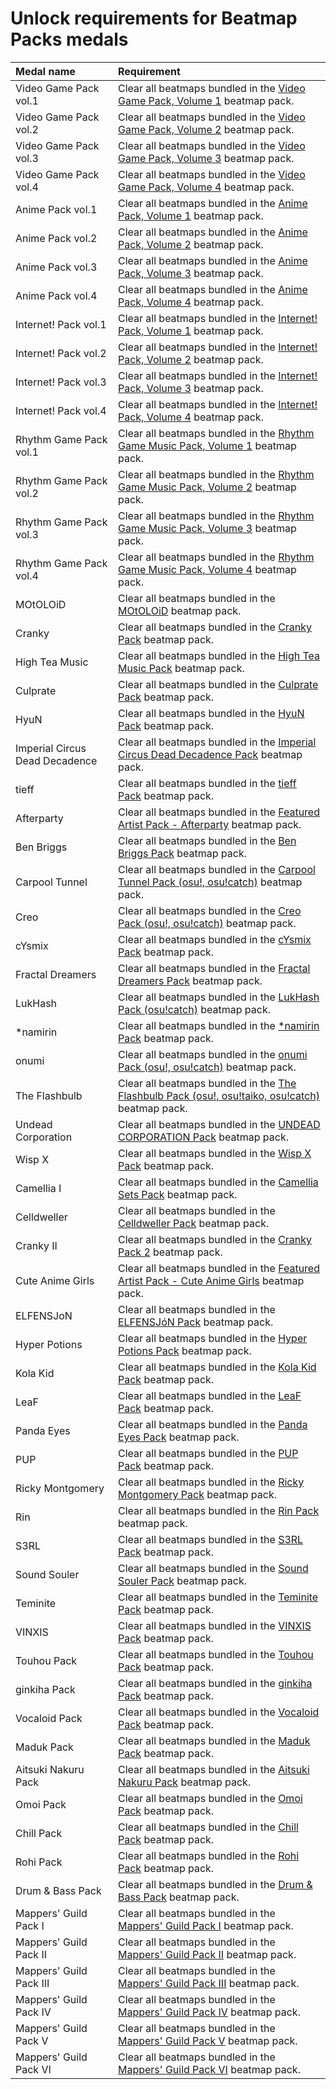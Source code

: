 # Unlock requirements for Beatmap Packs medals

| Medal name | Requirement |
| :-- | :-- |
| Video Game Pack vol.1 | Clear all beatmaps bundled in the [Video Game Pack, Volume 1](https://osu.ppy.sh/beatmaps/packs/40) beatmap pack. |
| Video Game Pack vol.2 | Clear all beatmaps bundled in the [Video Game Pack, Volume 2](https://osu.ppy.sh/beatmaps/packs/48) beatmap pack. |
| Video Game Pack vol.3 | Clear all beatmaps bundled in the [Video Game Pack, Volume 3](https://osu.ppy.sh/beatmaps/packs/70) beatmap pack. |
| Video Game Pack vol.4 | Clear all beatmaps bundled in the [Video Game Pack, Volume 4](https://osu.ppy.sh/beatmaps/packs/364) beatmap pack. |
| Anime Pack vol.1 | Clear all beatmaps bundled in the [Anime Pack, Volume 1](https://osu.ppy.sh/beatmaps/packs/43) beatmap pack. |
| Anime Pack vol.2 | Clear all beatmaps bundled in the [Anime Pack, Volume 2](https://osu.ppy.sh/beatmaps/packs/49) beatmap pack. |
| Anime Pack vol.3 | Clear all beatmaps bundled in the [Anime Pack, Volume 3](https://osu.ppy.sh/beatmaps/packs/207) beatmap pack. |
| Anime Pack vol.4 | Clear all beatmaps bundled in the [Anime Pack, Volume 4](https://osu.ppy.sh/beatmaps/packs/363) beatmap pack. |
| Internet! Pack vol.1 | Clear all beatmaps bundled in the [Internet! Pack, Volume 1](https://osu.ppy.sh/beatmaps/packs/42) beatmap pack. |
| Internet! Pack vol.2 | Clear all beatmaps bundled in the [Internet! Pack, Volume 2](https://osu.ppy.sh/beatmaps/packs/93) beatmap pack. |
| Internet! Pack vol.3 | Clear all beatmaps bundled in the [Internet! Pack, Volume 3](https://osu.ppy.sh/beatmaps/packs/209) beatmap pack. |
| Internet! Pack vol.4 | Clear all beatmaps bundled in the [Internet! Pack, Volume 4](https://osu.ppy.sh/beatmaps/packs/366) beatmap pack. |
| Rhythm Game Pack vol.1 | Clear all beatmaps bundled in the [Rhythm Game Music Pack, Volume 1](https://osu.ppy.sh/beatmaps/packs/41) beatmap pack. |
| Rhythm Game Pack vol.2 | Clear all beatmaps bundled in the [Rhythm Game Music Pack, Volume 2](https://osu.ppy.sh/beatmaps/packs/94) beatmap pack. |
| Rhythm Game Pack vol.3 | Clear all beatmaps bundled in the [Rhythm Game Music Pack, Volume 3](https://osu.ppy.sh/beatmaps/packs/208) beatmap pack. |
| Rhythm Game Pack vol.4 | Clear all beatmaps bundled in the [Rhythm Game Music Pack, Volume 4](https://osu.ppy.sh/beatmaps/packs/365) beatmap pack. |
| MOtOLOiD | Clear all beatmaps bundled in the [MOtOLOiD](https://osu.ppy.sh/beatmaps/packs/1284) beatmap pack. |
| Cranky | Clear all beatmaps bundled in the [Cranky Pack](https://osu.ppy.sh/beatmaps/packs/1437) beatmap pack. |
| High Tea Music | Clear all beatmaps bundled in the [High Tea Music Pack](https://osu.ppy.sh/beatmaps/packs/1480) beatmap pack. |
| Culprate | Clear all beatmaps bundled in the [Culprate Pack](https://osu.ppy.sh/beatmaps/packs/1535) beatmap pack. |
| HyuN | Clear all beatmaps bundled in the [HyuN Pack](https://osu.ppy.sh/beatmaps/packs/1581) beatmap pack. |
| Imperial Circus Dead Decadence | Clear all beatmaps bundled in the [Imperial Circus Dead Decadence Pack](https://osu.ppy.sh/beatmaps/packs/1688) beatmap pack. |
| tieff | Clear all beatmaps bundled in the [tieff Pack](https://osu.ppy.sh/beatmaps/packs/1649) beatmap pack. |
| Afterparty | Clear all beatmaps bundled in the [Featured Artist Pack - Afterparty](https://osu.ppy.sh/beatmaps/packs/1542) beatmap pack. |
| Ben Briggs | Clear all beatmaps bundled in the [Ben Briggs Pack](https://osu.ppy.sh/beatmaps/packs/1687) beatmap pack. |
| Carpool Tunnel | Clear all beatmaps bundled in the [Carpool Tunnel Pack (osu!, osu!catch)](https://osu.ppy.sh/beatmaps/packs/1805) beatmap pack. |
| Creo | Clear all beatmaps bundled in the [Creo Pack (osu!, osu!catch)](https://osu.ppy.sh/beatmaps/packs/1807) beatmap pack. |
| cYsmix | Clear all beatmaps bundled in the [cYsmix Pack](https://osu.ppy.sh/beatmaps/packs/1808) beatmap pack. |
| Fractal Dreamers | Clear all beatmaps bundled in the [Fractal Dreamers Pack](https://osu.ppy.sh/beatmaps/packs/1809) beatmap pack. |
| LukHash | Clear all beatmaps bundled in the [LukHash Pack (osu!catch)](https://osu.ppy.sh/beatmaps/packs/1758) beatmap pack. |
| \*namirin | Clear all beatmaps bundled in the [\*namirin Pack](https://osu.ppy.sh/beatmaps/packs/1704) beatmap pack. |
| onumi | Clear all beatmaps bundled in the [onumi Pack (osu!, osu!catch)](https://osu.ppy.sh/beatmaps/packs/1804) beatmap pack. |
| The Flashbulb | Clear all beatmaps bundled in the [The Flashbulb Pack (osu!, osu!taiko, osu!catch)](https://osu.ppy.sh/beatmaps/packs/1762) beatmap pack. |
| Undead Corporation | Clear all beatmaps bundled in the [UNDEAD CORPORATION Pack](https://osu.ppy.sh/beatmaps/packs/1810) beatmap pack. |
| Wisp X | Clear all beatmaps bundled in the [Wisp X Pack](https://osu.ppy.sh/beatmaps/packs/1806) beatmap pack. |
| Camellia I | Clear all beatmaps bundled in the [Camellia Sets Pack](https://osu.ppy.sh/beatmaps/packs/2051) beatmap pack. |
| Celldweller | Clear all beatmaps bundled in the [Celldweller Pack](https://osu.ppy.sh/beatmaps/packs/2040) beatmap pack. |
| Cranky II | Clear all beatmaps bundled in the [Cranky Pack 2](https://osu.ppy.sh/beatmaps/packs/2049) beatmap pack. |
| Cute Anime Girls | Clear all beatmaps bundled in the [Featured Artist Pack - Cute Anime Girls](https://osu.ppy.sh/beatmaps/packs/2031) beatmap pack. |
| ELFENSJoN | Clear all beatmaps bundled in the [ELFENSJóN Pack](https://osu.ppy.sh/beatmaps/packs/2047) beatmap pack. |
| Hyper Potions | Clear all beatmaps bundled in the [Hyper Potions Pack](https://osu.ppy.sh/beatmaps/packs/2037) beatmap pack. |
| Kola Kid | Clear all beatmaps bundled in the [Kola Kid Pack](https://osu.ppy.sh/beatmaps/packs/2044) beatmap pack. |
| LeaF | Clear all beatmaps bundled in the [LeaF Pack](https://osu.ppy.sh/beatmaps/packs/2039) beatmap pack. |
| Panda Eyes | Clear all beatmaps bundled in the [Panda Eyes Pack](https://osu.ppy.sh/beatmaps/packs/2043) beatmap pack. |
| PUP | Clear all beatmaps bundled in the [PUP Pack](https://osu.ppy.sh/beatmaps/packs/2048) beatmap pack. |
| Ricky Montgomery | Clear all beatmaps bundled in the [Ricky Montgomery Pack](https://osu.ppy.sh/beatmaps/packs/2046) beatmap pack. |
| Rin | Clear all beatmaps bundled in the [Rin Pack](https://osu.ppy.sh/beatmaps/packs/1759) beatmap pack. |
| S3RL | Clear all beatmaps bundled in the [S3RL Pack](https://osu.ppy.sh/beatmaps/packs/2045) beatmap pack. |
| Sound Souler | Clear all beatmaps bundled in the [Sound Souler Pack](https://osu.ppy.sh/beatmaps/packs/2038) beatmap pack. |
| Teminite | Clear all beatmaps bundled in the [Teminite Pack](https://osu.ppy.sh/beatmaps/packs/2042) beatmap pack. |
| VINXIS | Clear all beatmaps bundled in the [VINXIS Pack](https://osu.ppy.sh/beatmaps/packs/2041) beatmap pack. |
| Touhou Pack | Clear all beatmaps bundled in the [Touhou Pack](https://osu.ppy.sh/beatmaps/packs/T106) beatmap pack. |
| ginkiha Pack | Clear all beatmaps bundled in the [ginkiha Pack](https://osu.ppy.sh/beatmaps/packs/A75) beatmap pack. |
| Vocaloid Pack | Clear all beatmaps bundled in the [Vocaloid Pack](https://osu.ppy.sh/beatmaps/packs/T107) beatmap pack. |
| Maduk Pack | Clear all beatmaps bundled in the [Maduk Pack](https://osu.ppy.sh/beatmaps/packs/A77) beatmap pack. |
| Aitsuki Nakuru Pack | Clear all beatmaps bundled in the [Aitsuki Nakuru Pack](https://osu.ppy.sh/beatmaps/packs/A78) beatmap pack. |
| Omoi Pack | Clear all beatmaps bundled in the [Omoi Pack](https://osu.ppy.sh/beatmaps/packs/A82) beatmap pack. |
| Chill Pack | Clear all beatmaps bundled in the [Chill Pack](https://osu.ppy.sh/beatmaps/packs/T108) beatmap pack. |
| Rohi Pack | Clear all beatmaps bundled in the [Rohi Pack](https://osu.ppy.sh/beatmaps/packs/F2) beatmap pack. |
| Drum & Bass Pack | Clear all beatmaps bundled in the [Drum & Bass Pack](https://osu.ppy.sh/beatmaps/packs/T109) beatmap pack. |
| Mappers' Guild Pack I | Clear all beatmaps bundled in the [Mappers' Guild Pack I](https://osu.ppy.sh/beatmaps/packs/1365) beatmap pack. |
| Mappers' Guild Pack II | Clear all beatmaps bundled in the [Mappers' Guild Pack II](https://osu.ppy.sh/beatmaps/packs/1450) beatmap pack. |
| Mappers' Guild Pack III | Clear all beatmaps bundled in the [Mappers' Guild Pack III](https://osu.ppy.sh/beatmaps/packs/1689) beatmap pack. |
| Mappers' Guild Pack IV | Clear all beatmaps bundled in the [Mappers' Guild Pack IV](https://osu.ppy.sh/beatmaps/packs/1757) beatmap pack. |
| Mappers' Guild Pack V | Clear all beatmaps bundled in the [Mappers' Guild Pack V](https://osu.ppy.sh/beatmaps/packs/2032) beatmap pack. |
| Mappers' Guild Pack VI | Clear all beatmaps bundled in the [Mappers' Guild Pack VI](https://osu.ppy.sh/beatmaps/packs/2033) beatmap pack. |
